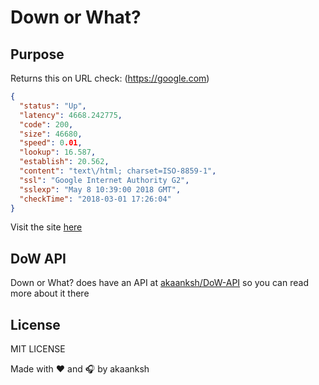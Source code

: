 # Down or What?
## Purpose
Returns this on URL check: (https://google.com)
```json
{
  "status": "Up",
  "latency": 4668.242775,
  "code": 200,
  "size": 46680,
  "speed": 0.01,
  "lookup": 16.587,
  "establish": 20.562,
  "content": "text\/html; charset=ISO-8859-1",
  "ssl": "Google Internet Authority G2",
  "sslexp": "May 8 10:39:00 2018 GMT",
  "checkTime": "2018-03-01 17:26:04"
}
```

Visit the site [here][dow-site]

## DoW API
Down or What? does have an API at [akaanksh/DoW-API][dow-api] so you can read more about it there

## License
MIT LICENSE<br>

Made with :heart: and :headphones: by akaanksh

[dow-site]: https://dow.akaanksh.ga/
[dow-api]: https://github.com/akaanksh/dow-api
